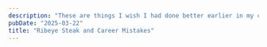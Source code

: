 ```yaml
---
description: "These are things I wish I had done better earlier in my career."
pubDate: "2025-03-22"
title: "Ribeye Steak and Career Mistakes"
---
```

